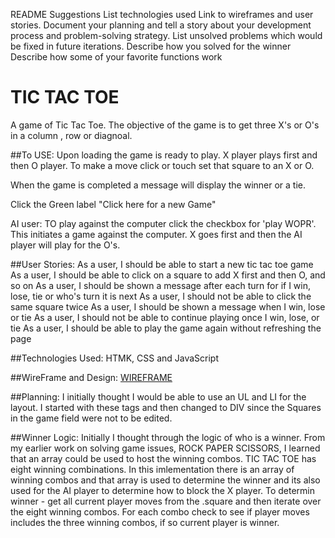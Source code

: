 README Suggestions
List technologies used
Link to wireframes and user stories.
Document your planning and tell a story about your development process and problem-solving strategy.
List unsolved problems which would be fixed in future iterations.
Describe how you solved for the winner
Describe how some of your favorite functions work

# **TIC TAC TOE**
A game of Tic Tac Toe. The objective of the game is to get three X's or O's in a column , row or diagnoal.

##To USE:
Upon loading the game is ready to play. X player plays first and then O player. To make a move click or touch set that square to an X or O.

When the game is completed a message will display the winner or a tie.

Click the Green label "Click here for a new Game"

AI user: TO play against the computer click the checkbox for 'play WOPR'. This initiates a game against the computer. X goes first and then the AI player will play for the O's.

##User Stories:
As a user, I should be able to start a new tic tac toe game
As a user, I should be able to click on a square to add X first and then O, and so on
As a user, I should be shown a message after each turn for if I win, lose, tie or who's turn it is next
As a user, I should not be able to click the same square twice
As a user, I should be shown a message when I win, lose or tie
As a user, I should not be able to continue playing once I win, lose, or tie
As a user, I should be able to play the game again without refreshing the page

##Technologies Used:
HTMK, CSS and JavaScript

##WireFrame and Design:
[WIREFRAME](https://ctrast.github.io/project1_tic_tac_toe/design/TIC%20TAC%20TOE.png)

##Planning:
I initially thought I would be able to use an UL and LI for the layout. I started with these tags and then changed to DIV since the Squares in the game field were not to be edited.

##Winner Logic:
Initially I thought through the logic of who is a winner. From my earlier work on solving game issues, ROCK PAPER SCISSORS, I learned that an array could be used to host the winning combos. TIC TAC TOE has eight winning combinations. In this imlementation there is an array of winning combos and that array is used to determine the winner and its also used for the AI player to determine how to block the X player.
To determin winner - get all current player moves from the .square and then iterate over the eight winning combos. For each combo check to see if player moves includes the three winning combos, if so current player is winner.
